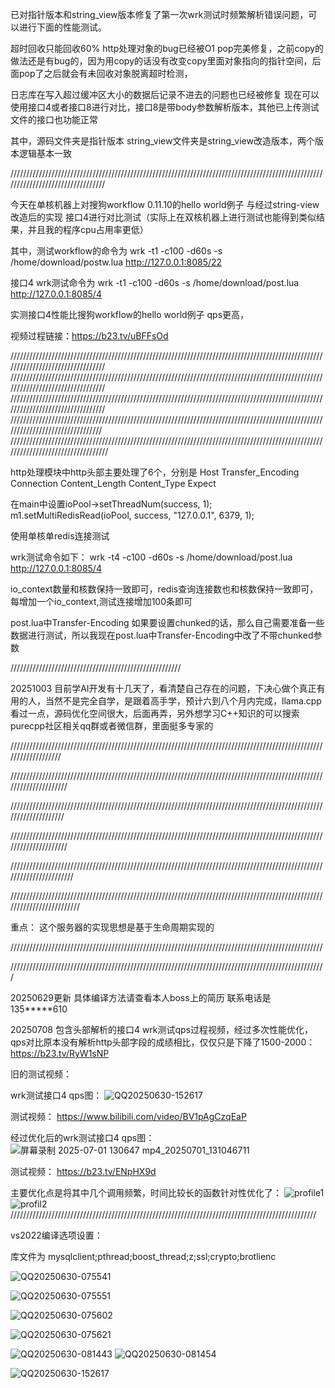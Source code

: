 已对指针版本和string_view版本修复了第一次wrk测试时频繁解析错误问题，可以进行下面的性能测试。


超时回收只能回收60% http处理对象的bug已经被O1 pop完美修复，之前copy的做法还是有bug的，因为用copy的话没有改变copy里面对象指向的指针空间，后面pop了之后就会有未回收对象脱离超时检测，

日志库在写入超过缓冲区大小的数据后记录不进去的问题也已经被修复
现在可以使用接口4或者接口8进行对比，接口8是带body参数解析版本，其他已上传测试文件的接口也功能正常 


其中，源码文件夹是指针版本
string_view文件夹是string_view改造版本，两个版本逻辑基本一致

/////////////////////////////////////////////////////////////////////////////////////////////////////////////////////////////////

今天在单核机器上对搜狗workflow  0.11.10的hello world例子 与经过string-view改造后的实现  接口4进行对比测试（实际上在双核机器上进行测试也能得到类似结果，并且我的程序cpu占用率更低）

其中，测试workflow的命令为   wrk -t1 -c100 -d60s  -s /home/download/postw.lua http://127.0.0.1:8085/22

 接口4  wrk测试命令为        wrk -t1 -c100 -d60s  -s /home/download/post.lua http://127.0.0.1:8085/4

实测接口4性能比搜狗workflow的hello world例子 qps更高，

视频过程链接：https://b23.tv/uBFFsOd


 


/////////////////////////////////////////////////////////////////////////////////////////////////////////////////////////////////
/////////////////////////////////////////////////////////////////////////////////////////////////////////////////////////////////
/////////////////////////////////////////////////////////////////////////////////////////////////////////////////////////////////
////////////////////////////////////////////////////////////////////////////////////////////////////////////////////////////////
//////////////////////////////////////////////////////////////////////////////////////////////////////////////////////////////////



http处理模块中http头部主要处理了6个，分别是 Host   Transfer_Encoding    Connection    Content_Length    Content_Type     Expect












在main中设置ioPool->setThreadNum(success, 1);         m1.setMultiRedisRead(ioPool, success, "127.0.0.1", 6379, 1);         

使用单核单redis连接测试

wrk测试命令如下：
wrk -t4 -c100 -d60s  -s /home/download/post.lua http://127.0.0.1:8085/4

io_context数量和核数保持一致即可，redis查询连接数也和核数保持一致即可，每增加一个io_context,测试连接增加100条即可

post.lua中Transfer-Encoding 如果要设置chunked的话，那么自己需要准备一些数据进行测试，所以我现在post.lua中Transfer-Encoding中改了不带chunked参数







//////////////////////////////////////////////////////


20251003  目前学AI开发有十几天了，看清楚自己存在的问题，下决心做个真正有用的人，当然不是完全自学，是跟着高手学，预计六到八个月内完成，llama.cpp看过一点，源码优化空间很大，后面再弄，另外想学习C++知识的可以搜索purecpp社区相关qq群或者微信群，里面挺多专家的

///////////////////////////////////////////////////////////////////////////////////////////////////////////////////

/////////////////////////////////////////////////////////////////////////////////////////////////////////////////////

////////////////////////////////////////////////////////////////////////////////////////////////////////////////////




/////////////////////////////////////////////////////////////////////////////////////////////////////////////////////

///////////////////////////////////////////////////////////////////////////////////////////////////////////////////////

/////////////////////////////////////////////////////////////////////////////////////////////////////////////////////////




重点：
这个服务器的实现思想是基于生命周期实现的


















///////////////////////////////////////////////////////////////////////////////////////////////////

////////////////////////////////////////////////////////////////////////////////////////////////////



20250629更新  具体编译方法请查看本人boss上的简历   联系电话是135*****610



20250708   包含头部解析的接口4 wrk测试qps过程视频，经过多次性能优化，qps对比原本没有解析http头部字段的成绩相比，仅仅只是下降了1500-2000：
https://b23.tv/RyW1sNP




旧的测试视频：

wrk测试接口4 qps图：
![QQ20250630-152617](https://github.com/user-attachments/assets/da3ea4b5-2657-4553-aa7a-e976055663bc)

测试视频：
https://www.bilibili.com/video/BV1pAgCzqEaP

经过优化后的wrk测试接口4  qps图：
![屏幕录制 2025-07-01 130647 mp4_20250701_131046711](https://github.com/user-attachments/assets/2b226413-54ba-4e75-bfbc-6b76f7176f50)

测试视频：
https://b23.tv/ENpHX9d

主要优化点是将其中几个调用频繁，时间比较长的函数针对性优化了：
![profile1](https://github.com/user-attachments/assets/e0a2ae49-6852-4cd9-bad1-dc4382dbe819)
![profil2](https://github.com/user-attachments/assets/27e4dcde-9714-4b9a-bf70-a0e8ba0ab7df)
/////////////////////////////////////////////////////////////////////////////////////////////////



 































vs2022编译选项设置：

库文件为  mysqlclient;pthread;boost_thread;z;ssl;crypto;brotlienc


![QQ20250630-075541](https://github.com/user-attachments/assets/e48d1fee-c0fb-440d-bb53-1fc784cbc389)

![QQ20250630-075551](https://github.com/user-attachments/assets/6fd00da1-3e50-4a33-9172-64032b01911d)

![QQ20250630-075602](https://github.com/user-attachments/assets/b80ccb84-048f-4090-bc79-b6c5ac38d156)

![QQ20250630-075621](https://github.com/user-attachments/assets/64aeff04-3978-4fe6-a21f-99cbec8498dc)

![QQ20250630-081443](https://github.com/user-attachments/assets/544e0d9f-1f97-4960-8c10-c828d2b75d34)
![QQ20250630-081454](https://github.com/user-attachments/assets/97f3efe0-2a98-4dbb-bf97-fba6ebd34549)

![QQ20250630-152617](https://github.com/user-attachments/assets/0a570152-e83f-4566-be2b-ad7934b90886)
